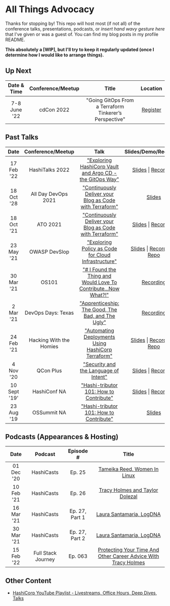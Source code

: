 # All Things Advocacy

Thanks for stopping by! This repo will host most (if not all) of the conference talks, presentations, podcasts, or _insert hand wavy gesture here_ that I've given or was a guest of. You can find my blog posts in my profile README.
  
  **This absolutely a [WIP], but I'll try to keep it regularly updated (once I determine how I would like to arrange things).**
  
 <!--Want me to speak at your event? You can contact me here
 INSERT GOOGLE FORM OR WHATEVS HERE
-->

## Up Next

Date & Time|Conference/Meetup|Title|Location
:---------:|:---------------:|:---:|:-------:
7-8 June '22 | cdCon 2022 | "Going GitOps From a Terraform Tinkerer’s Perspective" | [Register](https://events.linuxfoundation.org/cdcon/)

## Past Talks

Date|Conference/Meetup|Talk|Slides/Demo/Recording
:---------:|:---------------:|:--:|:--------------------:
17 Feb '22 | HashiTalks 2022 | ["Exploring HashiCorp Vault and Argo CD - the GitOps Way"](https://github.com/tracypholmes/all-things-advocacy/tree/main/vault-and-argocd-gitops#exploring-hashicorp-vault-and-argocd---the-gitops-way) | [Slides](https://github.com/tracypholmes/all-things-advocacy/blob/main/HashiTalks%202022/HashiTalks%202022%20-%20Vault%20and%20ArgoCD.pdf) \| [Recording](https://youtu.be/9ui3giZHaA0)
18 Oct '28 | All Day DevOps 2021 | ["Continuously Deliver your Blog as Code with Terraform"](https://github.com/tracypholmes/all-things-advocacy/tree/main/continuously-deliver-your-blog-as-code-with-terraform) | [Slides](https://github.com/tracypholmes/all-things-advocacy/blob/main/continuously-deliver-your-blog-as-code-with-terraform/Continuously%20Deliver%20your%20Blog%20as%20Code%20with%20Terraform.pdf)
18 Oct '21 | ATO 2021 | ["Continuously Deliver your Blog as Code with Terraform"](https://github.com/tracypholmes/all-things-advocacy/tree/main/continuously-deliver-your-blog-as-code-with-terraform) | [Slides](https://github.com/tracypholmes/all-things-advocacy/blob/main/continuously-deliver-your-blog-as-code-with-terraform/Continuously%20Deliver%20your%20Blog%20as%20Code%20with%20Terraform.pdf) \| [Recording](https://www.youtube.com/watch?v=K2VOQenZEYE)
23 May '21 | OWASP DevSlop | ["Exploring Policy as Code for Cloud Infrastructure"](https://github.com/tracypholmes/all-things-advocacy/tree/main/owasp-devslop-exploring-policy-as-code) | [Slides](https://github.com/tracypholmes/all-things-advocacy/blob/main/owasp-devslop-exploring-policy-as-code/20210523-OWASPDevSlop-PolicyAsCode.pdf) \| [Recording](https://youtu.be/eFGqqTz_5QY) \| [Repo](https://github.com/tracypholmes/policy-as-code-workshop)
30 Mar '21 | OS101 | ["# I Found the Thing and Would Love To Contribute...Now What?!"](https://github.com/tracypholmes/all-things-advocacy/tree/main/found-the-thing-would-love-to-contribute) |  [Recording](https://www.youtube.com/watch?v=as_fx_c4uZk&t=551s)
2 Mar '21 | DevOps Days: Texas | ["Apprenticeship: The Good, The Bad, and The Ugly"](https://github.com/tracypholmes/all-things-advocacy/tree/main/apprenticeship-the-good-the-bad-the-ugly) | [Recording](https://youtu.be/Ji_Dl92D6ps?t=9016)
24 Feb '21 | Hacking With the Homies | ["Automating Deployments Using HashiCorp Terraform"](https://github.com/tracypholmes/all-things-advocacy/tree/main/automating-deployments-using-hashicorp-terraform) | [Slides](https://github.com/tracypholmes/all-things-advocacy/blob/main/automating-deployments-using-hashicorp-terraform/Automating%20Deployments%20using%20HashiCorp%20Terraform.pdf) \| [Recording](https://www.youtube.com/watch?v=hnMiC7HYjTQ) \| [Repo](https://github.com/tracypholmes/terraform-k8s-demo#automating-deployments-with-terraform-walkthrough)
4 Nov '20 | QCon Plus | ["Security and the Language of Intent"](https://github.com/tracypholmes/all-things-advocacy/tree/main/security-and-the-language-of-intent) | [Slides](https://github.com/tracypholmes/all-things-advocacy/blob/main/security-and-the-language-of-intent/Security%20and%20the%20Language%20of%20Intent.pdf) \| [Recording](https://www.youtube.com/watch?v=Z12WwflUPHI)
10 Sept '19' | HashiConf NA | ["Hashi-tributor 101: How to Contribute"](https://github.com/tracypholmes/all-things-advocacy/tree/main/hashi-tributor-101) | [Slides](https://github.com/tracypholmes/all-things-advocacy/blob/main/hashi-tributor-101/Hashi-tributor%20101.pdf) \| [Recording](https://www.youtube.com/watch?v=_dCL0i8s_yI)
23 Aug '19 | OSSummit NA | ["Hashi-tributor 101: How to Contribute"](https://github.com/tracypholmes/all-things-advocacy/tree/main/hashi-tributor-101) | [Slides](https://github.com/tracypholmes/all-things-advocacy/blob/main/hashi-tributor-101/Hashi-tributor%20101.pdf)

## Podcasts (Appearances & Hosting)

Date|Podcast|Episode #|Title
:--:|:-----:|:-------:|:----:
01 Dec '20 | HashiCasts | Ep. 25 | [Tameika Reed, Women In Linux](https://www.hashicorp.com/resources/hashicast-episode-25-tameika-reed-women-in-linux)
10 Feb '21 | HashiCasts | Ep. 26 | [Tracy Holmes and Taylor Dolezal](https://www.hashicorp.com/resources/hashicast-episode-26-tracy-holmes-and-taylor-dolezal)
16 Mar '21 | HashiCasts | Ep. 27, Part 1 | [Laura Santamaria, LogDNA](https://www.hashicorp.com/resources/hashicast-episode-27-part-1-laura-santamaria-logdna)
30 Mar '21 | HashiCasts | Ep. 27, Part 2 | [Laura Santamaria, LogDNA](https://www.hashicorp.com/resources/hashicast-episode-27-part-2-laura-santamaria-logdna)
15 Feb '22 | Full Stack Journey | Ep. 063 | [Protecting Your Time And Other Career Advice With Tracy Holmes](https://packetpushers.net/podcast/full-stack-journey-063-protecting-your-time-and-other-career-advice-with-tracy-holmes/)

## Other Content

- [HashiCorp YouTube Playlist - Livestreams, Office Hours, Deep Dives, Talks](<https://www.youtube.com/c/HashiCorp/search?query=Tracy%20Holmes>)
